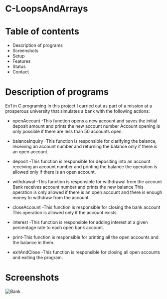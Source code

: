 
# C-LoopsAndArrays

# Table of contents
* Description of programs
* Screenshots
* Setup
* Features
* Status
* Contact
# Description of programs
Ex1 in C programing 
In this project I carried out as part of a mission at a prosperous university that simulates a bank with the following actions:

  * openAccount -This function opens a new account and saves the initial deposit amount and prints the new    account number Account opening is only possible if there are less than 50 accounts open.
 
  * balanceInquiry -This function is responsible for clarifying the balance, receiving an account number      and returning the balance only if there is an   open account.
  
  * deposit -This function is responsible for depositing into an account receiving an account number and        printing the balance the operation is allowed only if there is an open account.
  
  * withdrawal -This function is responsible for withdrawal from the account Bank receives account number     and prints the new balance This operation is only allowed if there is an open account and there is enough   money to withdraw from the account.
  
  * closeAccount -This function is responsible for closing the bank account This operation is allowed only     if the account exists.
  
  * interest -This function is responsible for adding interest at a given percentage rate to each open bank   account.
  
  * print-This function is responsible for printing all the open accounts and the balance in them.
  
  * exitAndClose -This function is responsible for closing all open accounts and exiting the program.


# Screenshots
![Bank](https://user-images.githubusercontent.com/73976733/100130990-1bb3cf00-2e8c-11eb-9735-f0d974d00132.jpg)




